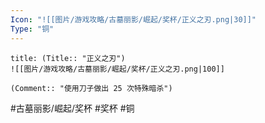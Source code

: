 ```yaml
---
Icon: "![[图片/游戏攻略/古墓丽影/崛起/奖杯/正义之刃.png|30]]"
Type: "铜"
---
```

```ad-common-bronze-trophy
title: (Title:: "正义之刃")
![[图片/游戏攻略/古墓丽影/崛起/奖杯/正义之刃.png|100]]

(Comment:: "使用刀子做出 25 次特殊暗杀")
```

#古墓丽影/崛起/奖杯 #奖杯 #铜
